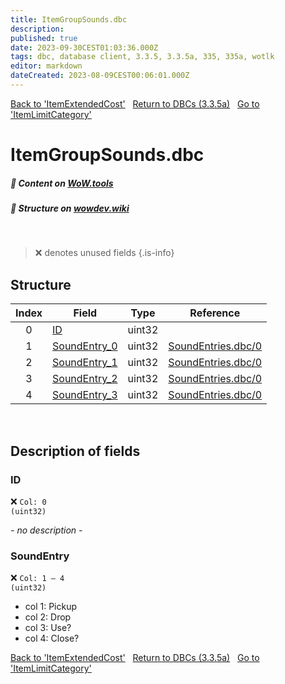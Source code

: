 ```yaml
---
title: ItemGroupSounds.dbc
description:
published: true
date: 2023-09-30CEST01:03:36.000Z
tags: dbc, database client, 3.3.5, 3.3.5a, 335, 335a, wotlk
editor: markdown
dateCreated: 2023-08-09CEST00:06:01.000Z
---
```

<a href="https://trinitycore.info/files/DBC/335/itemextendedcost" class="mt-5 v-btn v-btn--depressed v-btn--flat v-btn--outlined theme--light v-size--default darkblue--text text--lighten-3"><span class="v-btn__content"><i aria-hidden="true" class="v-icon notranslate v-icon--left mdi mdi-arrow-left theme--light"></i><span>Back to 'ItemExtendedCost'</span></span></a>&nbsp;&nbsp;&nbsp;<a href="https://trinitycore.info/files/DBC/335/DBC" class="mt-5 v-btn v-btn--depressed v-btn--flat v-btn--outlined theme--light v-size--default darkblue--text text--lighten-3"><span class="v-btn__content"><i aria-hidden="true" class="v-icon notranslate v-icon--left mdi mdi-home-outline theme--light"></i><span>Return to DBCs (3.3.5a)</span></span></a>&nbsp;&nbsp;&nbsp;<a href="https://trinitycore.info/files/DBC/335/itemlimitcategory" class="mt-5 v-btn v-btn--depressed v-btn--flat v-btn--outlined theme--light v-size--default darkblue--text text--lighten-3"><span class="v-btn__content"><span>Go to 'ItemLimitCategory'</span><i aria-hidden="true" class="v-icon notranslate v-icon--right mdi mdi-arrow-right theme--light"></i></span></a>

# ItemGroupSounds.dbc
##### :open_book: Content on [WoW.tools](https://wow.tools/dbc/?dbc=itemgroupsounds&build=3.3.5.12340)
##### :pencil: Structure on [wowdev.wiki](https://wowdev.wiki/DB/ItemGroupSounds)
&nbsp;

> :x: denotes unused fields
{.is-info}


## Structure

| Index | Field | Type | Reference |
| :---: | --- | :---: | --- |
| 0 | [ID](#id-alt) | uint32 |  |
| 1 | [SoundEntry_0](#soundentry) | uint32 | [SoundEntries.dbc/0](/files/DBC/335/soundentries#id-alt) |
| 2 | [SoundEntry_1](#soundentry) | uint32 | [SoundEntries.dbc/0](/files/DBC/335/soundentries#id-alt) |
| 3 | [SoundEntry_2](#soundentry) | uint32 | [SoundEntries.dbc/0](/files/DBC/335/soundentries#id-alt) |
| 4 | [SoundEntry_3](#soundentry) | uint32 | [SoundEntries.dbc/0](/files/DBC/335/soundentries#id-alt) |
&nbsp;
## Description of fields

### ID <!-- {#id-alt} -->
:x: <code>Col: 0 (uint32)</code>

*- no description -*
&nbsp;

### SoundEntry
:x: <code>Col: 1 &ndash; 4 (uint32)</code>

* col 1: Pickup
* col 2: Drop
* col 3: Use?
* col 4: Close?
&nbsp;

<a href="https://trinitycore.info/files/DBC/335/itemextendedcost" class="mt-5 v-btn v-btn--depressed v-btn--flat v-btn--outlined theme--light v-size--default darkblue--text text--lighten-3"><span class="v-btn__content"><i aria-hidden="true" class="v-icon notranslate v-icon--left mdi mdi-arrow-left theme--light"></i><span>Back to 'ItemExtendedCost'</span></span></a>&nbsp;&nbsp;&nbsp;<a href="https://trinitycore.info/files/DBC/335/DBC" class="mt-5 v-btn v-btn--depressed v-btn--flat v-btn--outlined theme--light v-size--default darkblue--text text--lighten-3"><span class="v-btn__content"><i aria-hidden="true" class="v-icon notranslate v-icon--left mdi mdi-home-outline theme--light"></i><span>Return to DBCs (3.3.5a)</span></span></a>&nbsp;&nbsp;&nbsp;<a href="https://trinitycore.info/files/DBC/335/itemlimitcategory" class="mt-5 v-btn v-btn--depressed v-btn--flat v-btn--outlined theme--light v-size--default darkblue--text text--lighten-3"><span class="v-btn__content"><span>Go to 'ItemLimitCategory'</span><i aria-hidden="true" class="v-icon notranslate v-icon--right mdi mdi-arrow-right theme--light"></i></span></a>
